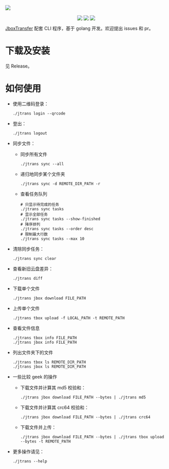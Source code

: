 ![](https://s2.loli.net/2023/10/18/RHFsPnmcJ5IUWAE.png)
<p align="center">
  <img align="center" src="https://img.shields.io/badge/go-1.19-blue" alt="">
  <img align="center" src="https://img.shields.io/github/stars/Okabe-Rintarou-0/JboxTransferCLI" /> 
  <img align="center" src="https://img.shields.io/github/v/release/Okabe-Rintarou-0/JboxTransferCLI?include_prereleases" /> 
  <img align="center" src="https://img.shields.io/github/downloads/Okabe-Rintarou-0/JboxTransferCLI/total" />
</p>

[JboxTransfer](https://github.com/1357310795/JboxTransfer) 配套 CLI 程序，基于 golang 开发。欢迎提出 issues 和 pr。

# 下载及安装

见 Release。

# 如何使用

+ 使用二维码登录：

    ```shell
    ./jtrans login --qrcode
    ```

+ 登出：

    ```shell
    ./jtrans logout
    ```

+ 同步文件：
  + 同步所有文件
  
    ```shell
    ./jtrans sync --all
    ```

  + 递归地同步某个文件夹

    ```shell
    ./jtrans sync -d REMOTE_DIR_PATH -r
    ```

  + 查看任务队列
    ```shell
    # 只显示待完成的任务
    ./jtrans sync tasks
    # 显示全部任务
    ./jtrans sync tasks --show-finished
    # 降序排列
    ./jtrans sync tasks --order desc
    # 限制最大行数
    ./jtrans sync tasks --max 10
    ```


+ 清除同步任务：

    ```shell
    ./jtrans sync clear
    ```

+ 查看新旧云盘差异：
    
    ```shell
    ./jtrans diff
    ```

+ 下载单个文件

    ```shell
    ./jtrans jbox download FILE_PATH
    ```

+ 上传单个文件

    ```shell
    ./jtrans tbox upload -f LOCAL_PATH -t REMOTE_PATH
    ```

+ 查看文件信息
  
    ```shell
    ./jtrans tbox info FILE_PATH
    ./jtrans jbox info FILE_PATH
    ```

+ 列出文件夹下的文件
  
    ```shell
    ./jtrans tbox ls REMOTE_DIR_PATH
    ./jtrans jbox ls REMOTE_DIR_PATH
    ```

+ 一些比较 geek 的操作

    + 下载文件并计算其 md5 校验和：
        ```shell
        ./jtrans jbox download FILE_PATH --bytes | ./jtrans md5
        ```
    + 下载文件并计算其 crc64 校验和：
        ```shell
        ./jtrans jbox download FILE_PATH --bytes | ./jtrans crc64
        ```
    + 下载文件并上传：
        ```shell
        ./jtrans jbox download FILE_PATH --bytes | ./jtrans tbox upload --bytes -t REMOTE_PATH
        ```

+ 更多操作请见：

    ```shell
    ./jtrans --help
    ```